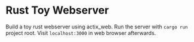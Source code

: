 # Rust Toy Webserver

Build a toy rust webserver using actix_web. Run the server with `cargo run` project root. Visit `localhost:3000` in web browser afterwards.
